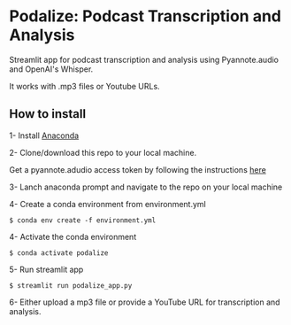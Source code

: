 # Podalize: Podcast Transcription and Analysis
Streamlit app for podcast transcription and analysis using Pyannote.audio and OpenAI's Whisper. 

It works with .mp3 files or Youtube URLs.


## How to install

1- Install [Anaconda](https://www.anaconda.com/)

2- Clone/download this repo to your local machine. 

Get a pyannote.adudio access token by following the instructions 
[here](https://github.com/mave5/podalize/blob/main/configs.py)


3- Lanch anaconda prompt and navigate to the repo on your local machine

4- Create a conda environment from environment.yml

```
$ conda env create -f environment.yml
```

4- Activate the conda environment

```
$ conda activate podalize
```

5- Run streamlit app

```
$ streamlit run podalize_app.py
```

6- Either upload a mp3 file or provide a YouTube URL for transcription and analysis.


